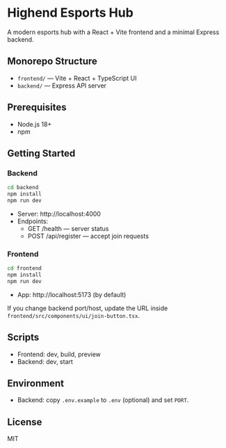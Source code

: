 # Highend Esports Hub

A modern esports hub with a React + Vite frontend and a minimal Express backend.

## Monorepo Structure

- `frontend/` — Vite + React + TypeScript UI
- `backend/` — Express API server

## Prerequisites

- Node.js 18+
- npm

## Getting Started

### Backend
```sh
cd backend
npm install
npm run dev
```
- Server: http://localhost:4000
- Endpoints:
  - GET /health — server status
  - POST /api/register — accept join requests

### Frontend
```sh
cd frontend
npm install
npm run dev
```
- App: http://localhost:5173 (by default)

If you change backend port/host, update the URL inside `frontend/src/components/ui/join-button.tsx`.

## Scripts
- Frontend: dev, build, preview
- Backend: dev, start

## Environment
- Backend: copy `.env.example` to `.env` (optional) and set `PORT`.

## License
MIT

